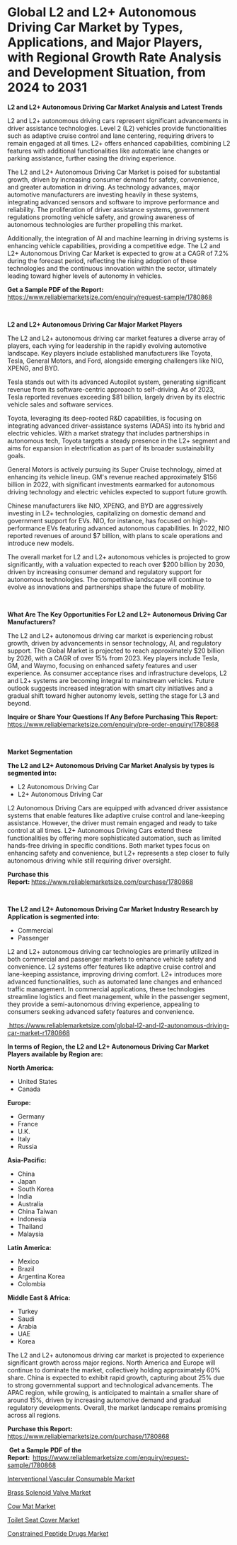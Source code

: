 <p><h1>Global L2 and L2+ Autonomous Driving Car Market by Types, Applications, and Major Players, with Regional Growth Rate Analysis and Development Situation, from 2024 to 2031</h1></p><p><strong>L2 and L2+ Autonomous Driving Car Market Analysis and Latest Trends</strong></p>
<p><p>L2 and L2+ autonomous driving cars represent significant advancements in driver assistance technologies. Level 2 (L2) vehicles provide functionalities such as adaptive cruise control and lane centering, requiring drivers to remain engaged at all times. L2+ offers enhanced capabilities, combining L2 features with additional functionalities like automatic lane changes or parking assistance, further easing the driving experience.</p><p>The L2 and L2+ Autonomous Driving Car Market is poised for substantial growth, driven by increasing consumer demand for safety, convenience, and greater automation in driving. As technology advances, major automotive manufacturers are investing heavily in these systems, integrating advanced sensors and software to improve performance and reliability. The proliferation of driver assistance systems, government regulations promoting vehicle safety, and growing awareness of autonomous technologies are further propelling this market. </p><p>Additionally, the integration of AI and machine learning in driving systems is enhancing vehicle capabilities, providing a competitive edge. The L2 and L2+ Autonomous Driving Car Market is expected to grow at a CAGR of 7.2% during the forecast period, reflecting the rising adoption of these technologies and the continuous innovation within the sector, ultimately leading toward higher levels of autonomy in vehicles.</p></p>
<p><strong>Get a Sample PDF of the Report:&nbsp;</strong> <a href="https://www.reliablemarketsize.com/enquiry/request-sample/1780868?utm_campaign=1412&utm_medium=2&utm_source=Github&utm_content=ia&utm_term=09102024&utm_id=l2-and-l2-autonomous-driving-car">https://www.reliablemarketsize.com/enquiry/request-sample/1780868</a></p>
<p>&nbsp;</p>
<p><strong>L2 and L2+ Autonomous Driving Car Major Market Players</strong></p>
<p><p>The L2 and L2+ autonomous driving car market features a diverse array of players, each vying for leadership in the rapidly evolving automotive landscape. Key players include established manufacturers like Toyota, Tesla, General Motors, and Ford, alongside emerging challengers like NIO, XPENG, and BYD.</p><p>Tesla stands out with its advanced Autopilot system, generating significant revenue from its software-centric approach to self-driving. As of 2023, Tesla reported revenues exceeding $81 billion, largely driven by its electric vehicle sales and software services.</p><p>Toyota, leveraging its deep-rooted R&D capabilities, is focusing on integrating advanced driver-assistance systems (ADAS) into its hybrid and electric vehicles. With a market strategy that includes partnerships in autonomous tech, Toyota targets a steady presence in the L2+ segment and aims for expansion in electrification as part of its broader sustainability goals.</p><p>General Motors is actively pursuing its Super Cruise technology, aimed at enhancing its vehicle lineup. GM's revenue reached approximately $156 billion in 2022, with significant investments earmarked for autonomous driving technology and electric vehicles expected to support future growth.</p><p>Chinese manufacturers like NIO, XPENG, and BYD are aggressively investing in L2+ technologies, capitalizing on domestic demand and government support for EVs. NIO, for instance, has focused on high-performance EVs featuring advanced autonomous capabilities. In 2022, NIO reported revenues of around $7 billion, with plans to scale operations and introduce new models.</p><p>The overall market for L2 and L2+ autonomous vehicles is projected to grow significantly, with a valuation expected to reach over $200 billion by 2030, driven by increasing consumer demand and regulatory support for autonomous technologies. The competitive landscape will continue to evolve as innovations and partnerships shape the future of mobility.</p></p>
<p>&nbsp;</p>
<p><strong>What Are The Key Opportunities For L2 and L2+ Autonomous Driving Car Manufacturers?</strong></p>
<p><p>The L2 and L2+ autonomous driving car market is experiencing robust growth, driven by advancements in sensor technology, AI, and regulatory support. The Global Market is projected to reach approximately $20 billion by 2026, with a CAGR of over 15% from 2023. Key players include Tesla, GM, and Waymo, focusing on enhanced safety features and user experience. As consumer acceptance rises and infrastructure develops, L2 and L2+ systems are becoming integral to mainstream vehicles. Future outlook suggests increased integration with smart city initiatives and a gradual shift toward higher autonomy levels, setting the stage for L3 and beyond.</p></p>
<p><strong>Inquire or Share Your Questions If Any Before Purchasing This Report:</strong> <a href="https://www.reliablemarketsize.com/enquiry/pre-order-enquiry/1780868?utm_campaign=1412&utm_medium=2&utm_source=Github&utm_content=ia&utm_term=09102024&utm_id=l2-and-l2-autonomous-driving-car">https://www.reliablemarketsize.com/enquiry/pre-order-enquiry/1780868</a></p>
<p>&nbsp;</p>
<p><strong>Market Segmentation</strong></p>
<p><strong>The L2 and L2+ Autonomous Driving Car Market Analysis by types is segmented into:</strong></p>
<p><ul><li>L2 Autonomous Driving Car</li><li>L2+ Autonomous Driving Car</li></ul></p>
<p><p>L2 Autonomous Driving Cars are equipped with advanced driver assistance systems that enable features like adaptive cruise control and lane-keeping assistance. However, the driver must remain engaged and ready to take control at all times. L2+ Autonomous Driving Cars extend these functionalities by offering more sophisticated automation, such as limited hands-free driving in specific conditions. Both market types focus on enhancing safety and convenience, but L2+ represents a step closer to fully autonomous driving while still requiring driver oversight.</p></p>
<p><strong>Purchase this Report:&nbsp;</strong><a href="https://www.reliablemarketsize.com/purchase/1780868?utm_campaign=1412&utm_medium=2&utm_source=Github&utm_content=ia&utm_term=09102024&utm_id=l2-and-l2-autonomous-driving-car">https://www.reliablemarketsize.com/purchase/1780868</a></p>
<p>&nbsp;</p>
<p><strong>The L2 and L2+ Autonomous Driving Car Market Industry Research by Application is segmented into:</strong></p>
<p><ul><li>Commercial</li><li>Passenger</li></ul></p>
<p><p>L2 and L2+ autonomous driving car technologies are primarily utilized in both commercial and passenger markets to enhance vehicle safety and convenience. L2 systems offer features like adaptive cruise control and lane-keeping assistance, improving driving comfort. L2+ introduces more advanced functionalities, such as automated lane changes and enhanced traffic management. In commercial applications, these technologies streamline logistics and fleet management, while in the passenger segment, they provide a semi-autonomous driving experience, appealing to consumers seeking advanced safety features and convenience.</p></p>
<p><a href="https://www.reliablemarketsize.com/global-l2-and-l2-autonomous-driving-car-market-r1780868?utm_campaign=1412&utm_medium=2&utm_source=Github&utm_content=ia&utm_term=09102024&utm_id=l2-and-l2-autonomous-driving-car">&nbsp;https://www.reliablemarketsize.com/global-l2-and-l2-autonomous-driving-car-market-r1780868</a></p>
<p><strong>In terms of Region, the L2 and L2+ Autonomous Driving Car Market Players available by Region are:</strong></p>
<p>
    <p> <strong> North America: </strong>
        <ul>
            <li>United States</li>
            <li>Canada</li>
        </ul>
        </p> 
    <p> <strong> Europe: </strong>
        <ul>
            <li>Germany</li>
            <li>France</li>
            <li>U.K.</li>
            <li>Italy</li>
            <li>Russia</li>
        </ul>
        </p> 
    <p> <strong> Asia-Pacific: </strong>
        <ul>
            <li>China</li>
            <li>Japan</li>
            <li>South Korea</li>
            <li>India</li>
            <li>Australia</li>
            <li>China Taiwan</li>
            <li>Indonesia</li>
            <li>Thailand</li>
            <li>Malaysia</li>
        </ul>
        </p> 
    <p> <strong> Latin America: </strong>
        <ul>
            <li>Mexico</li>
            <li>Brazil</li>
            <li>Argentina Korea</li>
            <li>Colombia</li>
        </ul>
        </p> 
    <p> <strong> Middle East & Africa: </strong>
        <ul>
            <li>Turkey</li>
            <li>Saudi</li>
            <li>Arabia</li>
            <li>UAE</li>
            <li>Korea</li>
        </ul>
    </p>
    </p>
<p><p>The L2 and L2+ autonomous driving car market is projected to experience significant growth across major regions. North America and Europe will continue to dominate the market, collectively holding approximately 60% share. China is expected to exhibit rapid growth, capturing about 25% due to strong governmental support and technological advancements. The APAC region, while growing, is anticipated to maintain a smaller share of around 15%, driven by increasing automotive demand and gradual regulatory developments. Overall, the market landscape remains promising across all regions.</p></p>
<p><strong>Purchase this Report: </strong><a href="https://www.reliablemarketsize.com/purchase/1780868?utm_campaign=1412&utm_medium=2&utm_source=Github&utm_content=ia&utm_term=09102024&utm_id=l2-and-l2-autonomous-driving-car">https://www.reliablemarketsize.com/purchase/1780868</a></p>
<p>&nbsp;<strong>Get a Sample PDF of the Report:&nbsp;&nbsp;</strong><a href="https://www.reliablemarketsize.com/enquiry/request-sample/1780868?utm_campaign=1412&utm_medium=2&utm_source=Github&utm_content=ia&utm_term=09102024&utm_id=l2-and-l2-autonomous-driving-car">https://www.reliablemarketsize.com/enquiry/request-sample/1780868</a></p>
<p><strong></strong></p>
<p><p><a href="https://github.com/ChiragRp1/Market-Research-Report-List-6/blob/main/interventional-vascular-consumable-market.md?utm_campaign=1412&utm_medium=2&utm_source=Github&utm_content=ia&utm_term=09102024&utm_id=l2-and-l2-autonomous-driving-car">Interventional Vascular Consumable Market</a></p><p><a href="https://www.linkedin.com/pulse/brass-solenoid-valve-market-size-growing-cagr-65-report-covers-hoj7f?utm_campaign=1412&utm_medium=2&utm_source=Github&utm_content=ia&utm_term=09102024&utm_id=l2-and-l2-autonomous-driving-car">Brass Solenoid Valve Market</a></p><p><a href="https://www.linkedin.com/pulse/analyzing-cow-mat-market-dynamics-growth-drivers-forecasted-4k34e?utm_campaign=1412&utm_medium=2&utm_source=Github&utm_content=ia&utm_term=09102024&utm_id=l2-and-l2-autonomous-driving-car">Cow Mat Market</a></p><p><a href="https://issuu.com/reportprime-2/docs/toilet-seat-cover-market-size-2030._c7b58915be7824?utm_campaign=1412&utm_medium=2&utm_source=Github&utm_content=ia&utm_term=09102024&utm_id=l2-and-l2-autonomous-driving-car">Toilet Seat Cover Market</a></p><p><a href="https://www.linkedin.com/pulse/emerging-trends-constrained-peptide-drugs-market-detailed-overview-rwtsf?utm_campaign=1412&utm_medium=2&utm_source=Github&utm_content=ia&utm_term=09102024&utm_id=l2-and-l2-autonomous-driving-car">Constrained Peptide Drugs Market</a></p></p>